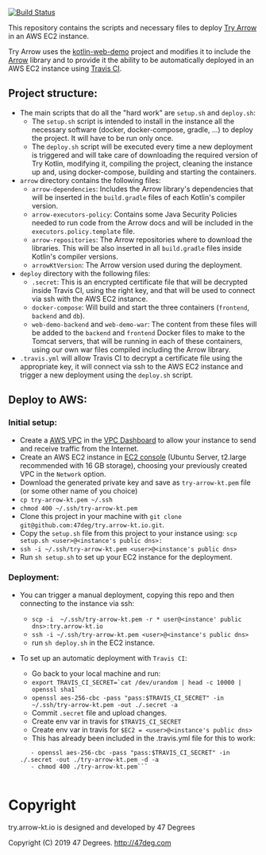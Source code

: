 [![Build Status](https://api.travis-ci.org/47deg/try.arrow-kt.io.svg?branch=master)](https://travis-ci.org/47deg/try.arrow-kt.io)

This repository contains the scripts and necessary files to deploy [Try Arrow](https://try.arrow-kt.io:80) in an AWS EC2 instance.

Try Arrow uses the [kotlin-web-demo](https://github.com/JetBrains/kotlin-web-demo) project and modifies it to include the [Arrow](https://github.com/arrow-kt/arrow) library and to provide it the ability to be automatically deployed in an AWS EC2 instance using [Travis CI](https://travis-ci.org).

## Project structure:

- The main scripts that do all the "hard work" are `setup.sh` and `deploy.sh`:
  - The `setup.sh` script is intended to install in the instance all the necessary software (docker, docker-compose, gradle, ...) to deploy the project. It will have to be run only once.
  - The `deploy.sh` script will be executed every time a new deployment is triggered and will take care of downloading the required version of Try Kotlin, modifying it, compiling the project, cleaning the instance up and, using docker-compose, building and starting the containers.
- `arrow` directory contains the following files:
  - `arrow-dependencies`: Includes the Arrow library's dependencies that will be inserted in the `build.gradle` files of each Kotlin's compiler version.
  - `arrow-executors-policy`: Contains some Java Security Policies needed to run code from the Arrow docs and will be included in the `executors.policy.template` file.
  - `arrow-repositories`: The Arrow repositories where to download the libraries. This will be also inserted in all `build.gradle` files inside Kotlin's compiler versions.
  - `arrowKtVersion`: The Arrow version used during the deployment.
- `deploy` directory with the following files:
  - `.secret`: This is an encrypted certificate file that will be decrypted inside Travis CI, using the right key, and that will be used to connect via ssh with the AWS EC2 instance.
  - `docker-compose`: Will build and start the three containers (`frontend`, `backend` and `db`).
  - `web-demo-backend` and `web-demo-war`: The content from these files will be added to the `backend` and `frontend` Docker files to make to the Tomcat servers, that will be running in each of these containers, using our own war files compiled including the Arrow library.
- `.travis.yml` will allow Travis CI to decrypt a certificate file using the appropriate key, it will connect via ssh to the AWS EC2 instance and trigger a new deployment using the `deploy.sh` script.

## Deploy to AWS:

### Initial setup:

- Create a [AWS VPC](https://aws.amazon.com/vpc) in the [VPC Dashboard](https://console.aws.amazon.com/vpc) to allow your instance to send and receive traffic from the Internet.
- Create an AWS EC2 instance in [EC2 console](https://console.aws.amazon.com/ec2) (Ubuntu Server, t2.large recommended with 16 GB storage), choosing your previously created VPC in the `Network` option.
- Download the generated private key and save as `try-arrow-kt.pem` file (or some other name of you choice)
- ```cp try-arrow-kt.pem ~/.ssh```
- ```chmod 400 ~/.ssh/try-arrow-kt.pem```
- Clone this project in your machine with `git clone git@github.com:47deg/try.arrow-kt.io.git`.
- Copy the `setup.sh` file from this project to your instance using: ```scp setup.sh <user>@<instance's public dns>:```
- ```ssh -i ~/.ssh/try-arrow-kt.pem <user>@<instance's public dns>```
- Run ```sh setup.sh``` to set up your EC2 instance for the deployment.

### Deployment:

- You can trigger a manual deployment, copying this repo and then connecting to the instance via ssh:
    - ```scp -i  ~/.ssh/try-arrow-kt.pem -r * user@<instance' public dns>:try.arrow-kt.io```
    - ```ssh -i ~/.ssh/try-arrow-kt.pem <user>@<instance's public dns>```
    - run ```sh deploy.sh``` in the EC2 instance.

- To set up an automatic deployment with `Travis CI`:
    - Go back to your local machine and run:
    - ```export TRAVIS_CI_SECRET=`cat /dev/urandom | head -c 10000 | openssl sha1` ```
    - ```openssl aes-256-cbc -pass "pass:$TRAVIS_CI_SECRET" -in ~/.ssh/try-arrow-kt.pem -out ./.secret -a```
    - Commit `.secret` file and upload changes.
    - Create env var in travis for `$TRAVIS_CI_SECRET`
    - Create env var in travis for `$EC2 = <user>@<instance's public dns>`
    - This has already been included in the .travis.yml file for this to work:
    ```before_script
       - openssl aes-256-cbc -pass "pass:$TRAVIS_CI_SECRET" -in ./.secret -out ./try-arrow-kt.pem -d -a
       - chmod 400 ./try-arrow-kt.pem```


[comment]: # (Start Copyright)
# Copyright

try.arrow-kt.io is designed and developed by 47 Degrees

Copyright (C) 2019 47 Degrees. <http://47deg.com>

[comment]: # (End Copyright)
